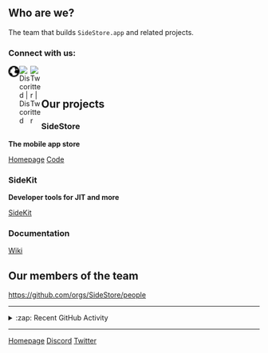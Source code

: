 <!-- 
Docs: How to use GitHub README and actions to auto-generate embedded content.
https://github.com/anuraghazra/github-readme-stats
https://www.youtube.com/watch?v=n6d4KHSKqGk
https://github.com/rahuldkjain/github-profile-readme-generator
 -->

## Who are we?

The team that builds `SideStore.app` and related projects.

### Connect with us:

<!--
[![Website](https://img.shields.io/website?label=sidestore.io&style=for-the-badge&url=https://sidestore.io)](https://sidestore.io)
[![Twitter Follow](https://img.shields.io/twitter/follow/sidestore_io?color=1DA1F2&logo=twitter&style=for-the-badge)](https://twitter.com/intent/follow?original_referer=https%3A%2F%2Fgithub.com%2Fsidestore&screen_name=sidestore)
[![GitHub Followers](https://img.shields.io/github/followers/sidestore?style=for-the-badge)]()
[![GitHub Sponsors](https://img.shields.io/github/sponsors/sidestore?style=for-the-badge
)]() 
-->

[<img align="left" alt="sidestore.io" width="22px" src="https://raw.githubusercontent.com/iconic/open-iconic/master/svg/globe.svg" />][website]
[<img align="left" alt="Discord | Discord" width="22px" src="https://cdn.jsdelivr.net/npm/simple-icons@v3/icons/discord.svg" />][discord]
[<img align="left" alt="Twitter | Twitter" width="22px" src="https://cdn.jsdelivr.net/npm/simple-icons@v3/icons/twitter.svg" />][twitter]

<br />
<br />

## Our projects

### SideStore

__The mobile app store__

[Homepage][website]
[Code][git.sidestore]

### SideKit

__Developer tools for JIT and more__

[SideKit][git.sidekit]

### Documentation

[Wiki][wiki]

## Our members of the team

https://github.com/orgs/SideStore/people

---

<details>
  <summary>:zap: Recent GitHub Activity</summary>

<!--START_SECTION:activity-->
1. 🗣 Commented on [#60](https://github.com/SideStore/sidestore.github.io/issues/60) in [SideStore/sidestore.github.io](https://github.com/SideStore/sidestore.github.io)
2. ❗️ Closed issue [#60](https://github.com/SideStore/sidestore.github.io/issues/60) in [SideStore/sidestore.github.io](https://github.com/SideStore/sidestore.github.io)
3. 🎉 Merged PR [#61](https://github.com/SideStore/sidestore.github.io/pull/61) in [SideStore/sidestore.github.io](https://github.com/SideStore/sidestore.github.io)
4. ❗️ Opened issue [#821](https://github.com/SideStore/SideStore/issues/821) in [SideStore/SideStore](https://github.com/SideStore/SideStore)
5. 💪 Opened PR [#56](https://github.com/SideStore/SideStore-Docs/pull/56) in [SideStore/SideStore-Docs](https://github.com/SideStore/SideStore-Docs)
6. ❗️ Opened issue [#820](https://github.com/SideStore/SideStore/issues/820) in [SideStore/SideStore](https://github.com/SideStore/SideStore)
7. ❗️ Closed issue [#816](https://github.com/SideStore/SideStore/issues/816) in [SideStore/SideStore](https://github.com/SideStore/SideStore)
8. 🗣 Commented on [#70](https://github.com/SideStore/SideStore/issues/70) in [SideStore/SideStore](https://github.com/SideStore/SideStore)
9. ❗️ Opened issue [#819](https://github.com/SideStore/SideStore/issues/819) in [SideStore/SideStore](https://github.com/SideStore/SideStore)
10. 🎉 Merged PR [#55](https://github.com/SideStore/SideStore-Docs/pull/55) in [SideStore/SideStore-Docs](https://github.com/SideStore/SideStore-Docs)
11. 💪 Opened PR [#55](https://github.com/SideStore/SideStore-Docs/pull/55) in [SideStore/SideStore-Docs](https://github.com/SideStore/SideStore-Docs)
12. 🗣 Commented on [#54](https://github.com/SideStore/SideStore-Docs/issues/54) in [SideStore/SideStore-Docs](https://github.com/SideStore/SideStore-Docs)
13. 🗣 Commented on [#54](https://github.com/SideStore/SideStore-Docs/issues/54) in [SideStore/SideStore-Docs](https://github.com/SideStore/SideStore-Docs)
14. 💪 Opened PR [#54](https://github.com/SideStore/SideStore-Docs/pull/54) in [SideStore/SideStore-Docs](https://github.com/SideStore/SideStore-Docs)
15. 🎉 Merged PR [#53](https://github.com/SideStore/SideStore-Docs/pull/53) in [SideStore/SideStore-Docs](https://github.com/SideStore/SideStore-Docs)
16. 💪 Opened PR [#53](https://github.com/SideStore/SideStore-Docs/pull/53) in [SideStore/SideStore-Docs](https://github.com/SideStore/SideStore-Docs)
17. ❗️ Opened issue [#818](https://github.com/SideStore/SideStore/issues/818) in [SideStore/SideStore](https://github.com/SideStore/SideStore)
18. ❗️ Opened issue [#816](https://github.com/SideStore/SideStore/issues/816) in [SideStore/SideStore](https://github.com/SideStore/SideStore)
19. 🎉 Merged PR [#52](https://github.com/SideStore/SideStore-Docs/pull/52) in [SideStore/SideStore-Docs](https://github.com/SideStore/SideStore-Docs)
20. 🗣 Commented on [#815](https://github.com/SideStore/SideStore/issues/815) in [SideStore/SideStore](https://github.com/SideStore/SideStore)
<!--END_SECTION:activity-->

</details>

---

[Homepage][patreon] [Discord][discord] [Twitter][twitter]

<!--
- [Patreon][patreon]
- [OpenCollective][opencollective]
- [YouTube][youtube]
-->

[website]: https://sidestore.io
[wiki]: https://wiki.sidestore.io
[twitter]: https://twitter.com/sidestore_io
[discord]: https://discord.gg/sidestore-949183273383395328
[youtube]: https://youtube.com/TODO
[patreon]: https://www.patreon.com/SideStore
[opencollective]: https://opencollective.com/TODO
[git.sidestore]: https://github.com/SideStore/SideStore/
[git.sidekit]: https://github.com/SideStore/SideKit

